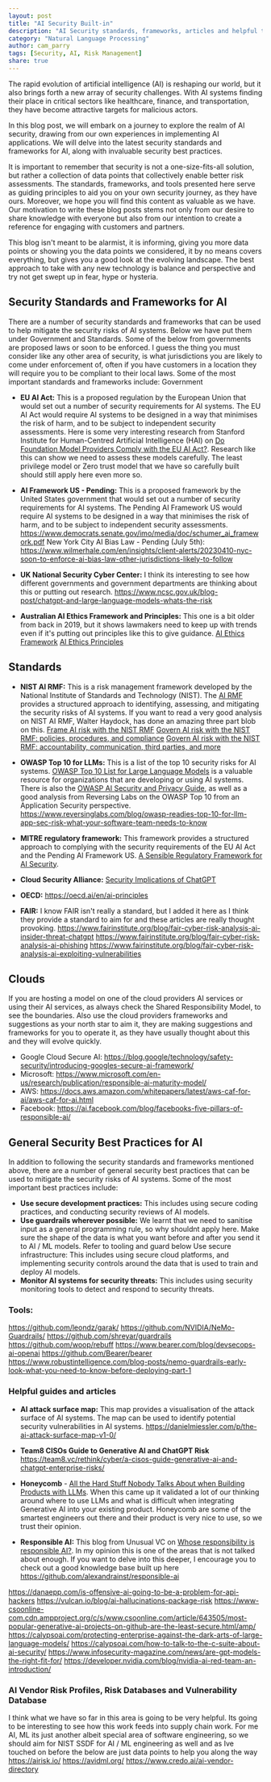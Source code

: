 ```yaml
---
layout: post
title: "AI Security Built-in"
description: "AI Security standards, frameworks, articles and helpful tools"
category: "Natural Language Processing"
author: cam_parry
tags: [Security, AI, Risk Management]
share: true
---
```



The rapid evolution of artificial intelligence (AI) is reshaping our world, but it also brings forth a new array of security challenges. With AI systems finding their place in critical sectors like healthcare, finance, and transportation, they have become attractive targets for malicious actors.

In this blog post, we will embark on a journey to explore the realm of AI security, drawing from our own experiences in implementing AI applications. We will delve into the latest security standards and frameworks for AI, along with invaluable security best practices.

It is important to remember that security is not a one-size-fits-all solution, but rather a collection of data points that collectively enable better risk assessments. The standards, frameworks, and tools presented here serve as guiding principles to aid you on your own security journey, as they have ours. Moreover, we hope you will find this content as valuable as we have. Our motivation to write these blog posts stems not only from our desire to share knowledge with everyone but also from our intention to create a reference for engaging with customers and partners.

This blog isn't meant to be alarmist, it is informing, giving you more data points or showing you the data points we considered, it by no means covers everything, but gives you a good look at the evolving landscape. The best approach to take with any new technology is balance and perspective and try not get swept up in fear, hype or hysteria.


## Security Standards and Frameworks for AI

There are a number of security standards and frameworks that can be used to help mitigate the security risks of AI systems. Below we have put them under Government and Standards. Some of the below from governments are proposed laws or soon to be enforced. I guess the thing you must consider like any other area of security, is what jurisdictions you are likely to come under enforcement of, often if you have customers in a location they will require you to be compliant to their local laws. Some of the most important standards and frameworks include:
Government

- **EU AI Act:**
This is a proposed regulation by the European Union that would set out a number of security requirements for AI systems. The EU AI Act would require AI systems to be designed in a way that minimises the risk of harm, and to be subject to independent security assessments. Here is some very interesting research from Stanford Institute for Human-Centred Artificial Intelligence (HAI) on [Do Foundation Model Providers Comply with the EU AI Act?](https://crfm.stanford.edu/2023/06/15/eu-ai-act.html). Research like this can show we need to assess these models carefully. The least privilege model or Zero trust model that we have so carefully built should still apply here even more so.

- **AI Framework US - Pending:** This is a proposed framework by the United States government that would set out a number of security requirements for AI systems. The Pending AI Framework US would require AI systems to be designed in a way that minimises the risk of harm, and to be subject to independent security assessments. https://www.democrats.senate.gov/imo/media/doc/schumer_ai_framework.pdf
New York City AI Bias Law - Pending (July 5th): https://www.wilmerhale.com/en/insights/client-alerts/20230410-nyc-soon-to-enforce-ai-bias-law-other-jurisdictions-likely-to-follow

- **UK National Security Cyber Center:** I think its interesting to see how different governments and government departments are thinking about this or putting out research. https://www.ncsc.gov.uk/blog-post/chatgpt-and-large-language-models-whats-the-risk

- **Australian AI Ethics Framework and Principles:** This one is a bit older from back in 2019, but it shows lawmakers need to keep up with trends even if it's putting out principles like this to give guidance. 
[AI Ethics Framework](https://www.industry.gov.au/publications/australias-artificial-intelligence-ethics-framework)
[AI Ethics Principles](https://www.industry.gov.au/publications/australias-artificial-intelligence-ethics-framework/australias-ai-ethics-principles)


## Standards

- **NIST AI RMF:** This is a risk management framework developed by the National Institute of Standards and Technology (NIST). The [AI RMF](https://www.nist.gov/itl/ai-risk-management-framework) provides a structured approach to identifying, assessing, and mitigating the security risks of AI systems. If you want to read a very good analysis on NIST AI RMF, Walter Haydock, has done an amazing three part blob on this.
[Frame AI risk with the NIST RMF](https://www.blog.deploy-securely.com/p/nist-ai-risk-management-framework)
[Govern AI risk with the NIST RMF: policies, procedures, and compliance](https://www.blog.deploy-securely.com/p/governing-ai-risk-with-the-nist-rmf)
[Govern AI risk with the NIST RMF: accountability, communication, third parties, and more](https://www.blog.deploy-securely.com/p/governing-ai-risk-with-the-nist-rmf-d5c)

- **OWASP Top 10 for LLMs:** This is a list of the top 10 security risks for AI systems. [OWASP Top 10 List for Large Language Models](https://owasp.org/www-project-top-10-for-large-language-model-applications/descriptions/) is a valuable resource for organizations that are developing or using AI systems. There is also the [OWASP AI Security and Privacy Guide](https://owasp.org/www-project-ai-security-and-privacy-guide/), as well as a good analysis from Reversing Labs on the OWASP Top 10 from an Application Security perspective. https://www.reversinglabs.com/blog/owasp-readies-top-10-for-llm-app-sec-risk-what-your-software-team-needs-to-know

- **MITRE regulatory framework:** This framework provides a structured approach to complying with the security requirements of the EU AI Act and the Pending AI Framework US. [A Sensible Regulatory Framework for AI Security](https://www.mitre.org/news-insights/publication/sensible-regulatory-framework-ai-security).

- **Cloud Security Alliance:** [Security Implications of ChatGPT](https://cloudsecurityalliance.org/artifacts/security-implications-of-chatgpt/)

- **OECD:** https://oecd.ai/en/ai-principles

- **FAIR:**
I know FAIR isn't really a standard, but I added it here as I think they provide a standard to aim for and these articles are really thought provoking.
https://www.fairinstitute.org/blog/fair-cyber-risk-analysis-ai-insider-threat-chatgpt
https://www.fairinstitute.org/blog/fair-cyber-risk-analysis-ai-phishing
https://www.fairinstitute.org/blog/fair-cyber-risk-analysis-ai-exploiting-vulnerabilities


## Clouds

If you are hosting a model on one of the cloud providers AI services or using their AI services, as always check the Shared Responsibility Model, to see the boundaries. Also use the cloud providers frameworks and suggestions as your north star to aim it, they are making suggestions and frameworks for you to operate it, as they have usually thought about this and they will evolve quickly.

- Google Cloud Secure AI: https://blog.google/technology/safety-security/introducing-googles-secure-ai-framework/
- Microsoft: https://www.microsoft.com/en-us/research/publication/responsible-ai-maturity-model/
- AWS: https://docs.aws.amazon.com/whitepapers/latest/aws-caf-for-ai/aws-caf-for-ai.html
- Facebook: https://ai.facebook.com/blog/facebooks-five-pillars-of-responsible-ai/


## General Security Best Practices for AI

In addition to following the security standards and frameworks mentioned above, there are a number of general security best practices that can be used to mitigate the security risks of AI systems. Some of the most important best practices include:

- **Use secure development practices:** This includes using secure coding practices, and conducting security reviews of AI models.
- **Use guardrails wherever possible:** We learnt that we need to sanitise input as a general programming rule, so why shouldnt apply here. Make sure the shape of the data is what you want before and after you send it to AI / ML models. Refer to tooling and guard below
Use secure infrastructure: This includes using secure cloud platforms, and implementing security controls around the data that is used to train and deploy AI models.
- **Monitor AI systems for security threats:** This includes using security monitoring tools to detect and respond to security threats.


### Tools:

https://github.com/leondz/garak/
https://github.com/NVIDIA/NeMo-Guardrails/
https://github.com/shreyar/guardrails
https://github.com/woop/rebuff
https://www.bearer.com/blog/devsecops-ai-openai
https://github.com/Bearer/bearer
https://www.robustintelligence.com/blog-posts/nemo-guardrails-early-look-what-you-need-to-know-before-deploying-part-1


### Helpful guides and articles

- **AI attack surface map:** This map provides a visualisation of the attack surface of AI systems. The map can be used to identify potential security vulnerabilities in AI systems. https://danielmiessler.com/p/the-ai-attack-surface-map-v1-0/

- **Team8 CISOs Guide to Generative AI and ChatGPT Risk** https://team8.vc/rethink/cyber/a-cisos-guide-generative-ai-and-chatgpt-enterprise-risks/
- **Honeycomb** - [All the Hard Stuff Nobody Talks About when Building Products with LLMs](https://www.honeycomb.io/blog/hard-stuff-nobody-talks-about-llm). When this came up it validated a lot of our thinking around where to use LLMs and what is difficult when integrating Generative AI into your existing product. Honeycomb are some of the smartest engineers out there and their product is very nice to use, so we trust their opinion.
- **Responsible AI:** This blog from Unusual VC on [Whose responsibility is responsible AI?](https://www.unusual.vc/post/responsible-ai). In my opinion this is one of the areas that is not talked about enough. If you want to delve into this deeper, I encourage you to check out a good knowledge base built up here https://github.com/alexandrainst/responsible-ai


https://danaepp.com/is-offensive-ai-going-to-be-a-problem-for-api-hackers
https://vulcan.io/blog/ai-hallucinations-package-risk
https://www-csoonline-com.cdn.ampproject.org/c/s/www.csoonline.com/article/643505/most-popular-generative-ai-projects-on-github-are-the-least-secure.html/amp/
https://calypsoai.com/protecting-enterprise-against-the-dark-arts-of-large-language-models/
https://calypsoai.com/how-to-talk-to-the-c-suite-about-ai-security/
https://www.infosecurity-magazine.com/news/are-gpt-models-the-right-fit-for/
https://developer.nvidia.com/blog/nvidia-ai-red-team-an-introduction/


### AI Vendor Risk Profiles, Risk Databases and Vulnerability Database

I think what we have so far in this area is going to be very helpful. Its going to be interesting to see how this work feeds into supply chain work. For me AI, ML its just another albeit special area of software engineering, so we should aim for NIST SSDF for AI / ML engineering as well and as Ive touched on before the below are just data points to help you along the way
https://airisk.io/
https://avidml.org/
https://www.credo.ai/ai-vendor-directory




